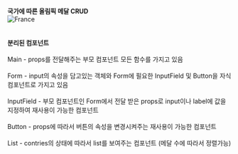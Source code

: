 **국가에 따른 올림픽 메달 CRUD**
<br>
![France](https://github.com/user-attachments/assets/7568f4ae-6666-4047-b867-a672e45ebdd3)
<br>
<br>
<br>
**분리된 컴포넌트**
<br>
<br>
Main - props를 전달해주는 부모 컴포넌트 모든 함수를 가지고 있음 <br>
<br>
Form - input의 속성을 담고있는 객체와 Form에 필요한 InputField 및 Button을 자식 컴포넌트로 가지고 있음 <br>
<br>
InputField - 부모 컴포넌트인 Form에서 전달 받은 props로 input이나 label에 값을 지정하여 재사용이 가능한 컴포넌트 <br>
<br>
Button - props에 따라서 버튼의 속성을 변경시켜주는 재사용이 가능한 컴포넌트 <br>
<br>
List - contries의 상태에 따라서 list를 보여주는 컴포넌트 (메달 수에 따라서 정렬가능) <br>
